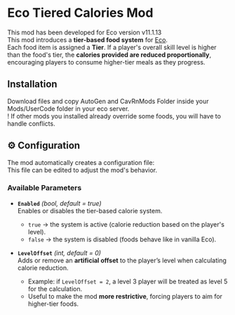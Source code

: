 # Eco Tiered Calories Mod

This mod has been developed for Eco version v11.1.13  
This mod introduces a **tier-based food system** for [Eco](https://www.strangeloopgames.com/eco/).  
Each food item is assigned a **Tier**. If a player's overall skill level is higher than the food's tier, the **calories provided are reduced proportionally**, encouraging players to consume higher-tier meals as they progress.

## Installation

Download files and copy AutoGen and CavRnMods Folder inside your Mods/UserCode folder in your eco server.  
! If other mods you installed already override some foods, you will have to handle conflicts.  

## ⚙️ Configuration

The mod automatically creates a configuration file:  
This file can be edited to adjust the mod's behavior.  

### Available Parameters

- **`Enabled`** *(bool, default = true)*  
  Enables or disables the tier-based calorie system.  
  - `true` → the system is active (calorie reduction based on the player's level).  
  - `false` → the system is disabled (foods behave like in vanilla Eco).  

- **`LevelOffset`** *(int, default = 0)*  
  Adds or remove an **artificial offset** to the player’s level when calculating calorie reduction.  
  - Example: if `LevelOffset = 2`, a level 3 player will be treated as level 5 for the calculation.  
  - Useful to make the mod **more restrictive**, forcing players to aim for higher-tier foods.
